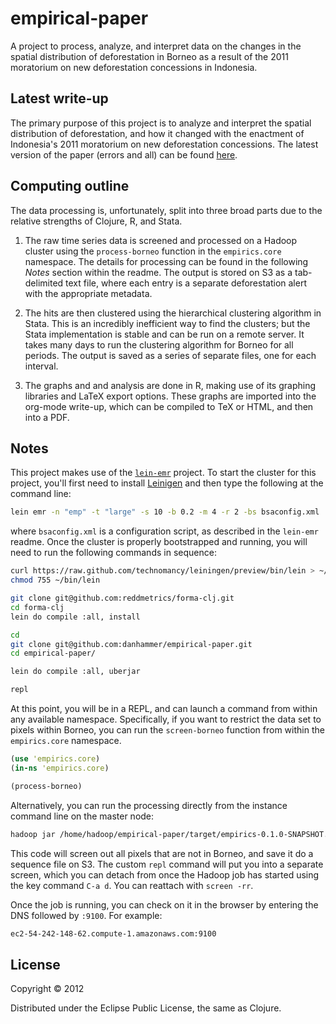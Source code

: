 # empirical-paper

A project to process, analyze, and interpret data on the changes in
the spatial distribution of deforestation in Borneo as a result of the
2011 moratorium on new deforestation concessions in Indonesia.

## Latest write-up

The primary purpose of this project is to analyze and interpret the
spatial distribution of deforestation, and how it changed with the
enactment of Indonesia's 2011 moratorium on new deforestation
concessions.  The latest version of the paper (errors and all) can be
found
[here](https://github.com/danhammer/empirical-paper/blob/develop/write-up/paper.pdf).

## Computing outline

The data processing is, unfortunately, split into three broad parts
due to the relative strengths of Clojure, R, and Stata.  

1. The raw time series data is screened and processed on a Hadoop
cluster using the `process-borneo` function in the `empirics.core`
namespace.  The details for processing can be found in the following
*Notes* section within the readme.  The output is stored on S3 as a
tab-delimited text file, where each entry is a separate deforestation
alert with the appropriate metadata.

2. The hits are then clustered using the hierarchical clustering
algorithm in Stata.  This is an incredibly inefficient way to find the
clusters; but the Stata implementation is stable and can be run on a
remote server.  It takes many days to run the clustering algorithm for
Borneo for all periods.  The output is saved as a series of separate
files, one for each interval.

3. The graphs and and analysis are done in R, making use of its
graphing libraries and LaTeX export options.  These graphs are
imported into the org-mode write-up, which can be compiled to TeX or
HTML, and then into a PDF.

## Notes

This project makes use of the
[`lein-emr`](https://github.com/dpetrovics/lein-emr) project.  To
start the cluster for this project, you'll first need to install
[Leinigen](https://github.com/technomancy/leiningen) and then type the
following at the command line:

```bash
lein emr -n "emp" -t "large" -s 10 -b 0.2 -m 4 -r 2 -bs bsaconfig.xml 
```

where `bsaconfig.xml` is a configuration script, as described in the
`lein-emr` readme.  Once the cluster is properly bootstrapped and
running, you will need to run the following commands in sequence:

```bash
curl https://raw.github.com/technomancy/leiningen/preview/bin/lein > ~/bin/lein
chmod 755 ~/bin/lein

git clone git@github.com:reddmetrics/forma-clj.git
cd forma-clj
lein do compile :all, install

cd
git clone git@github.com:danhammer/empirical-paper.git
cd empirical-paper/

lein do compile :all, uberjar

repl
```

At this point, you will be in a REPL, and can launch a command from
within any available namespace.  Specifically, if you want to restrict
the data set to pixels within Borneo, you can run the `screen-borneo`
function from within the `empirics.core` namespace. 

```clojure
(use 'empirics.core)
(in-ns 'empirics.core)

(process-borneo)
```

Alternatively, you can run the processing directly from the instance
command line on the master node:

```bash
hadoop jar /home/hadoop/empirical-paper/target/empirics-0.1.0-SNAPSHOT.jar empirics.core.process-borneo
```

This code will screen out all pixels that are not in Borneo, and save
it do a sequence file on S3.  The custom `repl` command will put you
into a separate screen, which you can detach from once the Hadoop job
has started using the key command `C-a d`.  You can reattach with
`screen -rr`.  

Once the job is running, you can check on it in the browser by
entering the DNS followed by `:9100`.  For example:

```bash
ec2-54-242-148-62.compute-1.amazonaws.com:9100
```

## License

Copyright © 2012

Distributed under the Eclipse Public License, the same as Clojure.

